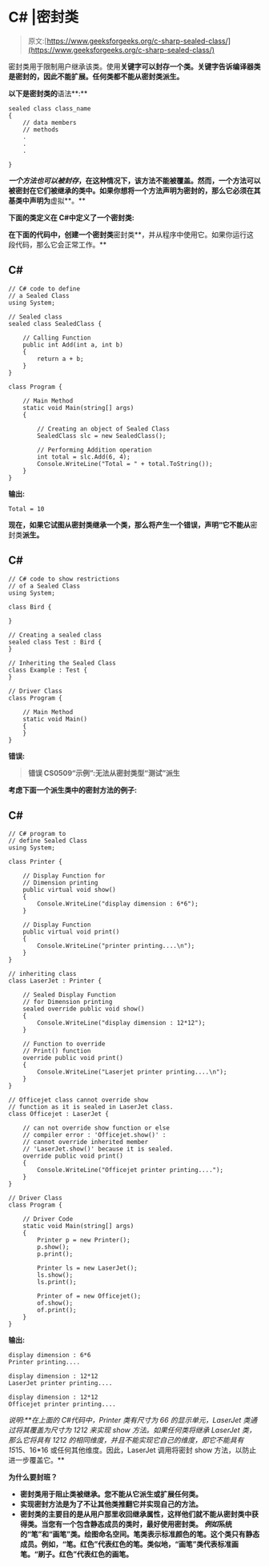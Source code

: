 # C# |密封类

> 原文:[https://www.geeksforgeeks.org/c-sharp-sealed-class/](https://www.geeksforgeeks.org/c-sharp-sealed-class/)

密封类用于限制用户继承该类。使用**关键字可以封存一个类。关键字告诉编译器类是密封的，因此不能扩展。任何类都不能从密封类派生。**

**以下是密封类的**语法**:**

```
sealed class class_name
{
    // data members
    // methods
    .
    .
    .

}
```

***一个方法也可以被封存*，在这种情况下，该方法不能被覆盖。然而，一个方法可以被密封在它们被继承的类中。如果你想将一个方法声明为密封的，那么它必须在其基类中声明为**虚拟**。**

****下面的类定义在 C#中定义了一个密封类:****

**在下面的代码中，创建一个密封类**密封类**，并从程序中使用它。如果你运行这段代码，那么它会正常工作。**

## **C#**

```
// C# code to define
// a Sealed Class
using System;

// Sealed class
sealed class SealedClass {

    // Calling Function
    public int Add(int a, int b)
    {
        return a + b;
    }
}

class Program {

    // Main Method
    static void Main(string[] args)
    {

        // Creating an object of Sealed Class
        SealedClass slc = new SealedClass();

        // Performing Addition operation
        int total = slc.Add(6, 4);
        Console.WriteLine("Total = " + total.ToString());
    }
}
```

****输出:****

```
Total = 10
```

**现在，如果它试图从密封类继承一个类，那么将产生一个错误，声明“它不能从**密封类**派生。**

## **C#**

```
// C# code to show restrictions
// of a Sealed Class
using System;

class Bird {

}

// Creating a sealed class
sealed class Test : Bird {
}

// Inheriting the Sealed Class
class Example : Test {
}

// Driver Class
class Program {

    // Main Method
    static void Main()
    {
    }
}
```

****错误:****

> **错误 CS0509“示例”:无法从密封类型“测试”派生**

****考虑下面一个派生类中的密封方法的例子:****

## **C#**

```
// C# program to
// define Sealed Class
using System;

class Printer {

    // Display Function for
    // Dimension printing
    public virtual void show()
    {
        Console.WriteLine("display dimension : 6*6");
    }

    // Display Function
    public virtual void print()
    {
        Console.WriteLine("printer printing....\n");
    }
}

// inheriting class
class LaserJet : Printer {

    // Sealed Display Function
    // for Dimension printing
    sealed override public void show()
    {
        Console.WriteLine("display dimension : 12*12");
    }

    // Function to override
    // Print() function
    override public void print()
    {
        Console.WriteLine("Laserjet printer printing....\n");
    }
}

// Officejet class cannot override show
// function as it is sealed in LaserJet class.
class Officejet : LaserJet {

    // can not override show function or else
    // compiler error : 'Officejet.show()' :
    // cannot override inherited member
    // 'LaserJet.show()' because it is sealed.
    override public void print()
    {
        Console.WriteLine("Officejet printer printing....");
    }
}

// Driver Class
class Program {

    // Driver Code
    static void Main(string[] args)
    {
        Printer p = new Printer();
        p.show();
        p.print();

        Printer ls = new LaserJet();
        ls.show();
        ls.print();

        Printer of = new Officejet();
        of.show();
        of.print();
    }
}
```

****输出:****

```
display dimension : 6*6
Printer printing....

display dimension : 12*12
LaserJet printer printing....

display dimension : 12*12
Officejet printer printing....
```

****说明:**在上面的 C#代码中，Printer 类有尺寸为 6*6 的显示单元，LaserJet 类通过将其覆盖为尺寸为 12*12 来实现 show 方法。如果任何类将继承 LaserJet 类，那么它将具有 12*12 的相同维度，并且不能实现它自己的维度，即它不能具有 15*15、16*16 或任何其他维度。因此，LaserJet 调用将密封 show 方法，以防止进一步覆盖它。**

****为什么要封班？****

*   **密封类用于阻止类被继承。您不能从它派生或扩展任何类。**
*   **实现密封方法是为了不让其他类推翻它并实现自己的方法。**
*   **密封类的主要目的是从用户那里收回继承属性，这样他们就不能从密封类中获得类。当您有一个包含静态成员的类时，最好使用密封类。
    *例如*系统的“笔”和“画笔”类。绘图命名空间。笔类表示标准颜色的笔。这个类只有静态成员。例如，“笔。红色”代表红色的笔。类似地，“画笔”类代表标准画笔。“刷子。红色”代表红色的画笔。**